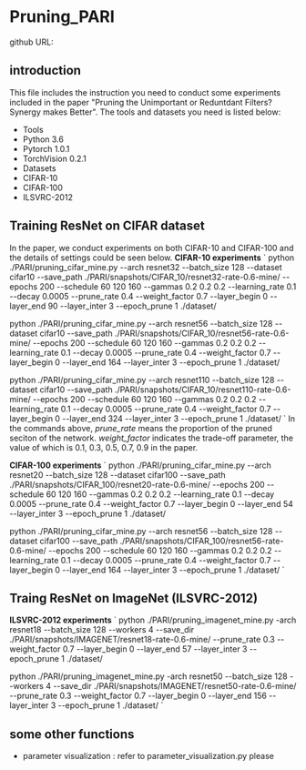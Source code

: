# Pruning_PARI

github URL: 

## introduction
  This file includes the instruction you need to conduct some experiments included in the paper "Pruning the Unimportant or Reduntdant Filters? Synergy makes Better". The tools and datasets you need is listed below:
  - Tools
  -   Python 3.6
  -   Pytorch 1.0.1
  -   TorchVision 0.2.1
  - Datasets
  -   CIFAR-10
  -   CIFAR-100
  -   ILSVRC-2012
  
## Training ResNet on CIFAR dataset
  In the paper, we conduct experiments on both CIFAR-10 and CIFAR-100 and the details of settings could be seen below.
  **CIFAR-10 experiments**
  ` 
  python ./PARI/pruning_cifar_mine.py --arch resnet32 --batch_size 128 --dataset cifar10 --save_path ./PARI/snapshots/CIFAR_10/resnet32-rate-0.6-mine/ --epochs 200 --schedule 60 120 160 --gammas 0.2 0.2 0.2 --learning_rate 0.1 --decay 0.0005 --prune_rate 0.4 --weight_factor 0.7 --layer_begin 0 --layer_end 90 --layer_inter 3 --epoch_prune 1 ./dataset/
  
  python ./PARI/pruning_cifar_mine.py --arch resnet56 --batch_size 128 --dataset cifar10 --save_path ./PARI/snapshots/CIFAR_10/resnet56-rate-0.6-mine/ --epochs 200 --schedule 60 120 160 --gammas 0.2 0.2 0.2 --learning_rate 0.1 --decay 0.0005 --prune_rate 0.4 --weight_factor 0.7 --layer_begin 0 --layer_end 164 --layer_inter 3 --epoch_prune 1 ./dataset/
  
  python ./PARI/pruning_cifar_mine.py --arch resnet110 --batch_size 128 --dataset cifar10 --save_path ./PARI/snapshots/CIFAR_10/resnet110-rate-0.6-mine/ --epochs 200 --schedule 60 120 160 --gammas 0.2 0.2 0.2 --learning_rate 0.1 --decay 0.0005 --prune_rate 0.4 --weight_factor 0.7 --layer_begin 0 --layer_end 324 --layer_inter 3 --epoch_prune 1 ./dataset/
  `
  In the commands above, *prune_rate* means the proportion of the pruned seciton of the network. *weight_factor* indicates the trade-off parameter, the value of which is 0.1, 0.3, 0.5, 0.7, 0.9 in the paper.
  
  **CIFAR-100 experiments**
  ` 
  python ./PARI/pruning_cifar_mine.py --arch resnet20 --batch_size 128 --dataset cifar100 --save_path ./PARI/snapshots/CIFAR_100/resnet20-rate-0.6-mine/ --epochs 200 --schedule 60 120 160 --gammas 0.2 0.2 0.2 --learning_rate 0.1 --decay 0.0005 --prune_rate 0.4 --weight_factor 0.7 --layer_begin 0 --layer_end 54 --layer_inter 3 --epoch_prune 1 ./dataset/
  
  python ./PARI/pruning_cifar_mine.py --arch resnet56 --batch_size 128 --dataset cifar100 --save_path ./PARI/snapshots/CIFAR_100/resnet56-rate-0.6-mine/ --epochs 200 --schedule 60 120 160 --gammas 0.2 0.2 0.2 --learning_rate 0.1 --decay 0.0005 --prune_rate 0.4 --weight_factor 0.7 --layer_begin 0 --layer_end 164 --layer_inter 3 --epoch_prune 1 ./dataset/
  `
  
## Traing ResNet on ImageNet (ILSVRC-2012)
  **ILSVRC-2012 experiments**
  `
  python ./PARI/pruning_imagenet_mine.py -arch resnet18 --batch_size 128 --workers 4 --save_dir ./PARI/snapshots/IMAGENET/resnet18-rate-0.6-mine/ --prune_rate 0.3 --weight_factor 0.7 --layer_begin 0 --layer_end 57 --layer_inter 3 --epoch_prune 1 ./dataset/
  
  python ./PARI/pruning_imagenet_mine.py -arch resnet50 --batch_size 128 --workers 4 --save_dir ./PARI/snapshots/IMAGENET/resnet50-rate-0.6-mine/ --prune_rate 0.3 --weight_factor 0.7 --layer_begin 0 --layer_end 156 --layer_inter 3 --epoch_prune 1 ./dataset/
  `

## some other functions
  - parameter visualization : refer to parameter_visualization.py please
